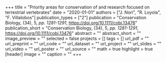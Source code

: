 +++
title = "Priority areas for conservation of and research focused on terrestrial vertebrates"
date = "2020-01-01"
authors = ["J. Nori", "R. Loyola", "F. Villalobos"]
publication_types = ["2"]
publication = "Conservation Biology, (34), 5, _pp. 1281-1291_, https://doi.org/10.1111/cobi.13476"
publication_short = "Conservation Biology, (34), 5, _pp. 1281-1291_, https://doi.org/10.1111/cobi.13476"
abstract = ""
abstract_short = ""
image_preview = ""
selected = false
projects = []
tags = []
url_pdf = ""
url_preprint = ""
url_code = ""
url_dataset = ""
url_project = ""
url_slides = ""
url_video = ""
url_poster = ""
url_source = ""
math = true
highlight = true
[header]
image = ""
caption = ""
+++
